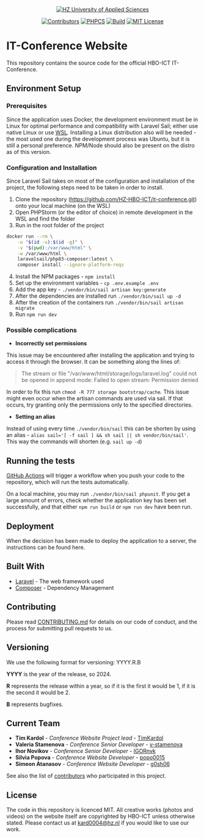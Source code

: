 <p align="center">
 <a href="https://hz.nl">
        <img src="https://img.shields.io/badge/Made for-HZ University of Applied Sciences-blue.svg" alt="HZ University of Applied Sciences"/></a>
</p>
<p align="center">
    <a href="https://github.com/HZ-HBO-ICT/it-conference/graphs/contributors">
        <img src="https://img.shields.io/github/contributors/HZ-HBO-ICT/it-conference" alt="Contributors"/></a>
    <a href="https://github.com/HZ-HBO-ICT/it-conference/actions/workflows/main.yml">
        <img src="https://github.com/HZ-HBO-ICT/it-conference/actions/workflows/main.yml/badge.svg" alt="PHPCS"/></a>
    <a href="https://github.com/HZ-HBO-ICT/it-conference/actions/workflows/laravel.yml">
        <img src="https://github.com/HZ-HBO-ICT/it-conference/actions/workflows/build.yml/badge.svg" alt="Build"/></a>
    <a href="https://opensource.org/licenses/MIT">
        <img src="https://img.shields.io/badge/License-MIT-blue.svg" alt="MIT License"/></a>
</p>

# IT-Conference Website

This repository contains the source code for the official HBO-ICT IT-Conference.

## Environment Setup
### Prerequisites
Since the application uses Docker, the development environment must be in Linux for optimal performance and compatibility with Laravel Sail; either use native Linux or use [WSL](https://learn.microsoft.com/en-us/windows/wsl/filesystems). Installing a Linux distribution also will be needed - the most used one during the development process was Ubuntu, but it is still a personal preference. NPM/Node should also be present on the distro as of this version.

### Configuration and Installation
Since Laravel Sail takes on most of the configuration and installation of the project, the following steps need to be taken in order to install.

1. Clone the repository (https://github.com/HZ-HBO-ICT/it-conference.git) onto your local machine (on the WSL)
2. Open PHPStorm (or the editor of choice) in remote development in the WSL and find the folder
3. Run in the root folder of the project 
```bash
docker run --rm \
    -u "$(id -u):$(id -g)" \
    -v "$(pwd):/var/www/html" \
    -w /var/www/html \
    laravelsail/php83-composer:latest \
    composer install --ignore-platform-reqs
```
4. Install the NPM packages - `npm install`
5. Set up the environment variables - `cp .env.example .env`
6. Add the app key - `./vendor/bin/sail artisan key:generate` 
7. After the dependencies are installed run `./vendor/bin/sail up -d`
8. After the creation of the containers run `./vendor/bin/sail artisan migrate`
9. Run `npm run dev`

### Possible complications 
- __Incorrectly set permissions__

This issue may be encountered after installing the application and trying to access it through the browser. It can be something along the lines of:
> The stream or file "/var/www/html/storage/logs/laravel.log" could not be opened in append mode: Failed to open stream: Permission denied

In order to fix this run `chmod -R 777 storage bootstrap/cache`. This issue might even occur when the artisan commands are used via sail. If that occurs, try granting only the permissions only to the specified directories.

- __Setting an alias__

Instead of using every time `./vendor/bin/sail` this can be shorten by using an alias - `alias sail='[ -f sail ] && sh sail || sh vendor/bin/sail'`. This way the commands will shorten (e.g. `sail up -d`)


## Running the tests

[GitHub Actions](https://github.com/HZ-HBO-ICT/it-conference/actions) will trigger a workflow when you push your code to
the repository, which will run the tests automatically.

On a local machine, you may run `./vendor/bin/sail phpunit`. If you get a large amount of errors, check whether the
application key has been set successfully, and that either `npm run build` or `npm run dev` have been run.

<!-- ### Break down into end-to-end tests -->

<!-- Explain what these tests test and why

```
Give an example
``` -->

<!-- ### And coding style tests

Explain what these tests test and why

```
Give an example
``` -->

## Deployment

When the decision has been made to deploy the application to a server, the instructions can be found here.

## Built With

* [Laravel](https://laravel.com/docs) - The web framework used
* [Composer](https://getcomposer.org/) - Dependency Management
<!-- * [ROME](https://rometools.github.io/rome/) - Used to generate RSS Feeds -->

## Contributing

Please read [CONTRIBUTING.md](https://gist.github.com/PurpleBooth/b24679402957c63ec426) for details on our code of conduct, and the process for submitting pull requests to us.

## Versioning

We use the following format for versioning: YYYY.R.B

**YYYY** is the year of the release, so 2024.

**R** represents the release within a year, so if it is the first it would be 1, if it is the second it would be 2.

**B** represents bugfixes.

## Current Team

* **Tim Kardol** - *Conference Website Project lead* - [TimKardol](https://github.com/TimKardol)
* **Valeria Stamenova** - *Conference Senior Developer* - [v-stamenova](https://github.com/v-stamenova)
* **Ihor Novikov** - *Conference Senior Developer* - [IGORnvk](https://github.com/IGORnvk)
* **Silvia Popova** - *Conference Website Developer* - [popo0015](https://github.com/popo0015)
* **Simeon Atanasov** - *Conference Website Developer* - [g0sh06](https://github.com/g0sh06)

See also the list of [contributors](https://github.com/HZ-HBO-ICT/it-conference/contributors) who participated in this project.

## License
The code in this repository is licenced MIT. All creative works (photos and videos) on the website itself are copyrighted by HBO-ICT unless otherwise stated. Please contact us at kard0004@hz.nl if you would like to use our work.

<!-- This project is licensed under the MIT License - see the [LICENSE.md](LICENSE.md) file for details -->

<!-- ## Acknowledgments

* Hat tip to anyone whose code was used
* Inspiration
* etc -->

